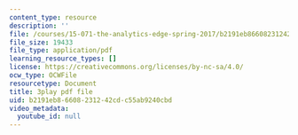 ```yaml
---
content_type: resource
description: ''
file: /courses/15-071-the-analytics-edge-spring-2017/b2191eb86608231242cdc55ab9240cbd_MvERdFp8mvI.pdf
file_size: 19433
file_type: application/pdf
learning_resource_types: []
license: https://creativecommons.org/licenses/by-nc-sa/4.0/
ocw_type: OCWFile
resourcetype: Document
title: 3play pdf file
uid: b2191eb8-6608-2312-42cd-c55ab9240cbd
video_metadata:
  youtube_id: null
---
```

